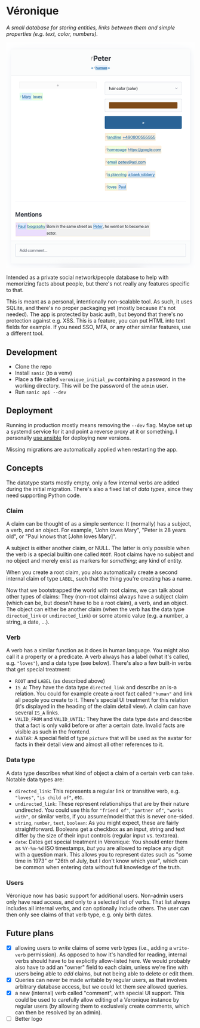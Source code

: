 # Véronique

_A small database for storing entities, links between them and simple
properties (e.g. text, color, numbers)._

![a screenshot showing a basic detail view of an example entry](screenshot.png)

Intended as a private social network/people database to help with memorizing
facts about people, but there's not really any features specific to that.

This is meant as a personal, intentionally non-scalable tool. As such, it uses
SQLite, and there's no proper packaging yet (mostly because it's not needed).
The app is protected by basic auth, but beyond that there's no protection
against e.g. XSS. This is a feature, you can put HTML into text fields for
example. If you need SSO, MFA, or any other similar features, use a different
tool.

## Development

- Clone the repo
- Install `sanic` (to a venv)
- Place a file called `veronique_initial_pw` containing a password in the
  working directory. This will be the password of the `admin` user.
- Run `sanic api --dev`

## Deployment

Running in production mostly means removing the `--dev` flag. Maybe set up a
systemd service for it and point a reverse proxy at it or something. I
personally [use
ansible](https://github.com/L3viathan/ansibly/blob/master/roles/mainserver/tasks/veronique.yml)
for deploying new versions.

Missing migrations are automatically applied when restarting the app.

## Concepts

The datatype starts mostly empty, only a few internal verbs are added during
the initial migration. There's also a fixed list of _data types_, since they
need supporting Python code.

### Claim

A claim can be thought of as a simple sentence: It (normally) has a subject, a
verb, and an object. For example, "John loves Mary", "Peter is 28 years old",
or "Paul knows that [John loves Mary]".

A subject is either another claim, or NULL. The latter is only possible when
the verb is a special builtin one called `ROOT`. Root claims have no subject
and no object and merely exist as markers for _something_; any kind of entity.

When you create a root claim, you also automatically create a second internal
claim of type `LABEL`, such that the thing you're creating has a name.

Now that we bootstrapped the world with root claims, we can talk about other
types of claims: They (non-root claims) always have a subject claim (which can
be, but doesn't have to be a root claim), a verb, and an object. The object can
either be another claim (when the verb has the data type `directed_link` or
`undirected_link`) or some atomic value (e.g. a number, a string, a date, ...).

### Verb

A verb has a similar function as it does in human language. You might also call
it a property or a predicate. A verb always has a label (what it's called, e.g.
`"loves"`), and a data type (see below). There's also a few built-in verbs that
get special treatment:

- `ROOT` and `LABEL` (as described above)
- `IS_A`: They have the data type `directed_link` and describe an is-a
  relation. You could for example create a root fact called `"human"` and link
  all people you create to it. There's special UI treatment for this relation
  (it's displayed in the heading of the claim detail view). A claim can have
  several `IS_A` links.
- `VALID_FROM` and `VALID_UNTIL`: They have the data type `date` and describe
  that a fact is only valid before or after a certain date. Invalid facts are
  visible as such in the frontend.
- `AVATAR`: A special field of type `picture` that will be used as the avatar
  for facts in their detail view and almost all other references to it.

### Data type

A data type describes what kind of object a claim of a certain verb can take.
Notable data types are:

- `directed_link`: This represents a regular link or transitive verb, e.g.
  `"loves"`, `"is child of"`, etc.
- `undirected_link`: These represent relationships that are by their nature
  undirected. You could use this for `"friend of"`, `"partner of"`, `"works
  with"`, or similar verbs, if you assume/model that this is never one-sided.
- `string`, `number`, `text`, `boolean`: As you might expect, these are fairly
  straightforward. Booleans get a checkbox as an input, string and text differ
  by the size of their input controls (regular input vs. textarea).
- `date`: Dates get special treatment in Véronique: You should enter them as
  `%Y-%m-%d` ISO timestamps, _but_ you are allowed to replace any digit with a
  question mark. This allows you to represent dates such as "some time in
  1973" or "26th of July, but I don't know which year", which can be common
  when entering data without full knowledge of the truth.

### Users

Véronique now has basic support for additional users. Non-admin users only have
read access, and only to a selected list of verbs. That list always includes
all internal verbs, and can optionally include others. The user can then only
see claims of that verb type, e.g. only birth dates.

## Future plans

- [x] allowing users to _write_ claims of some verb types (i.e., adding a
  `write-verb` permission). As opposed to how it's handled for reading,
  internal verbs should have to be explicitly allow-listed here. We would
  probably also have to add an "owner" field to each claim, unless we're fine
  with users being able to _add_ claims, but not being able to delete or edit
  them.
- [x] Queries can never be made writable by regular users, as that involves
  arbitrary database access, but we could let them _see_ allowed queries.
- [x] a new (internal) verb called "comment", with special UI support. This
  could be used to carefully allow editing of a Veronique instance by regular
  users (by allowing them to exclusively create comments, which can then be
  resolved by an admin).
- [ ] Better logo
